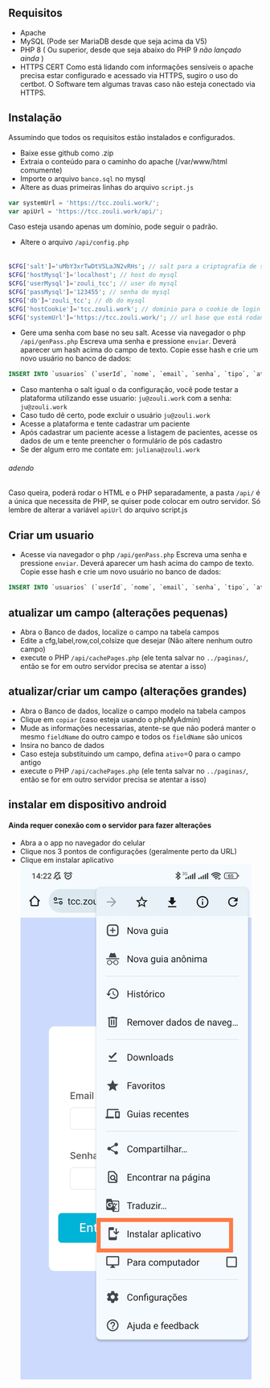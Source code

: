 
## Requisitos

- Apache
- MySQL (Pode ser MariaDB desde que seja acima da V5)
- PHP 8 ( Ou superior, desde que seja abaixo do PHP 9 _não lançado ainda_ )
- HTTPS CERT
  Como está lidando com informações sensíveis o apache precisa estar configurado e acessado via HTTPS, sugiro o uso do certbot.
  O Software tem algumas travas caso não esteja conectado via HTTPS.

## Instalação

Assumindo que todos os requisitos estão instalados e configurados.

- Baixe esse github como .zip
- Extraia o conteúdo para o caminho do apache (/var/www/html comumente)
- Importe o arquivo `banco.sql` no mysql
- Altere as duas primeiras linhas do arquivo `script.js`
```javascript
var systemUrl = 'https://tcc.zouli.work/';  
var apiUrl = 'https://tcc.zouli.work/api/';
```
Caso esteja usando apenas um domínio, pode seguir o padrão.
- Altere o arquivo `/api/config.php`
```php
  
$CFG['salt']='uMbY3xrTwDtVSLaJN2vRHs'; // salt para a criptografia de senhas. recomendavel: 32 chars  
$CFG['hostMysql']='localhost'; // host do mysql  
$CFG['userMysql']='zouli_tcc'; // user do mysql  
$CFG['passMysql']='123455'; // senha do mysql  
$CFG['db']='zouli_tcc'; // db do mysql  
$CFG['hostCookie']='tcc.zouli.work'; // dominio para o cookie de login  
$CFG['systemUrl']='https://tcc.zouli.work/'; // url base que está rodando o html
```
- Gere uma senha com base no seu salt. Acesse via navegador o php `/api/genPass.php`
  Escreva uma senha e pressione `enviar`. Deverá aparecer um hash acima do campo de texto.
  Copie esse hash e crie um novo usuário no banco de dados:
```sql
INSERT INTO `usuarios` (`userId`, `nome`, `email`, `senha`, `tipo`, `ativo`, `vistoPorUltimo`, `criadoEm`) VALUES (NULL, 'Meu nome real', 'meuemaildologin@example.com', 'HASHGERADOANTERIORMENTE', 'admin', '1', '2000-01-01 00:00:00.000000', CURRENT_TIMESTAMP);
```
- Caso mantenha o salt igual o da configuração, você pode testar a plataforma utilizando esse usuario: `ju@zouli.work` com a senha: `ju@zouli.work`
- Caso tudo dê certo, pode excluir o usuário `ju@zouli.work`
- Acesse a plataforma e tente cadastrar um paciente
- Após cadastrar um paciente acesse a listagem de pacientes, acesse os dados de um e tente preencher o formulário de pós cadastro
- Se der algum erro me contate em: `juliana@zouli.work`

###### adendo
Caso queira, poderá rodar o HTML e o PHP separadamente, a pasta `/api/` é a única que necessita de PHP, se quiser pode colocar em outro servidor. Só lembre de alterar a variável `apiUrl` do arquivo script.js 



## Criar um usuario

- Acesse via navegador o php `/api/genPass.php`
  Escreva uma senha e pressione `enviar`. Deverá aparecer um hash acima do campo de texto.
  Copie esse hash e crie um novo usuário no banco de dados:
```sql
INSERT INTO `usuarios` (`userId`, `nome`, `email`, `senha`, `tipo`, `ativo`, `vistoPorUltimo`, `criadoEm`) VALUES (NULL, 'Meu nome real', 'meuemaildologin@example.com', 'HASHGERADOANTERIORMENTE', 'comum', '1', '2000-01-01 00:00:00.000000', CURRENT_TIMESTAMP);
```

## atualizar um campo (alterações pequenas)

- Abra o Banco de dados, localize o campo na tabela campos
- Edite a cfg,label,row,col,colsize que desejar (Não altere nenhum outro campo)
- execute o PHP `/api/cachePages.php` (ele tenta salvar no `../paginas/`, então se for em outro servidor precisa se atentar a isso)


## atualizar/criar um campo (alterações grandes)

- Abra o Banco de dados, localize o campo modelo na tabela campos
- Clique em `copiar` (caso esteja usando o phpMyAdmin)
- Mude as informações necessarias, atente-se que não poderá manter o mesmo `fieldName` do outro campo e todos os `fieldName` são unicos
- Insira no banco de dados
- Caso esteja substituindo um campo, defina `ativo`=0 para o campo antigo
- execute o PHP `/api/cachePages.php` (ele tenta salvar no `../paginas/`, então se for em outro servidor precisa se atentar a isso) 



## instalar em dispositivo android
#### Ainda requer conexão com o servidor para fazer alterações 
- Abra a o app no navegador do celular
- Clique nos 3 pontos de configurações (geralmente perto da URL)
- Clique em instalar aplicativo
![Instalar App Chrome](assets/print1.jpg?raw=true "Instalar App Chrome")




